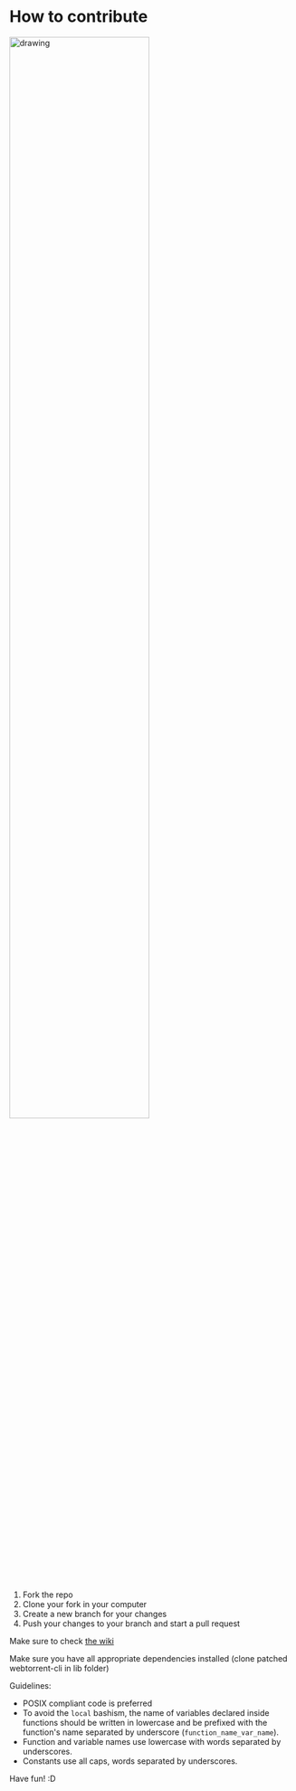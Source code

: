 # How to contribute

<img src="https://user-images.githubusercontent.com/121255032/212128474-1b3b8bc5-2f9e-4bae-b15b-f4710a358710.jpg" alt="drawing" width="70%"/>

1. Fork the repo
2. Clone your fork in your computer
3. Create a new branch for your changes
4. Push your changes to your branch and start a pull request

Make sure to check [the wiki](https://github.com/anma-dev/Anime-Manager/wiki/Debugging)

Make sure you have all appropriate dependencies installed 
(clone patched webtorrent-cli in lib folder)

Guidelines:

- POSIX compliant code is preferred
- To avoid the `local` bashism, the name of variables declared inside functions should be written in lowercase and be prefixed with the function's name separated by underscore (`function_name_var_name`).
- Function and variable names use lowercase with words separated by underscores.
- Constants use all caps, words separated by underscores.

Have fun! :D
